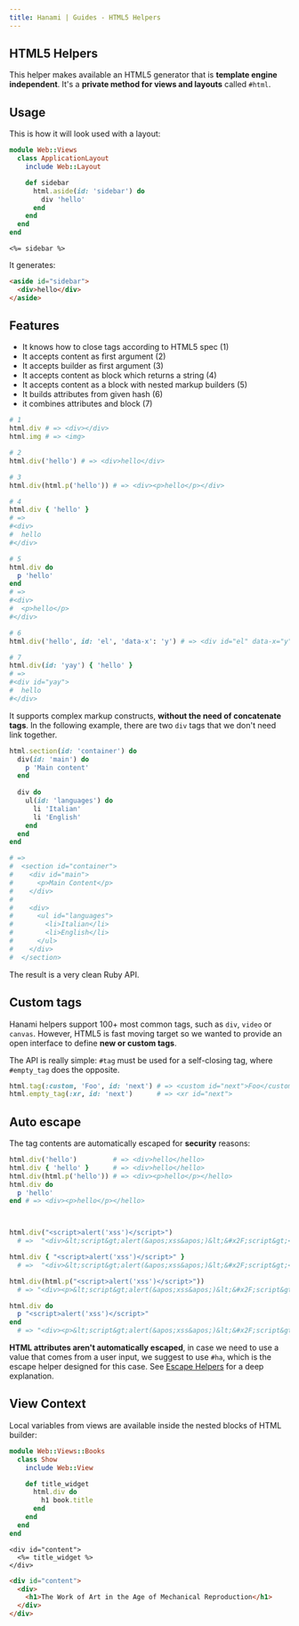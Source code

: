 ```yaml
---
title: Hanami | Guides - HTML5 Helpers
---
```


## HTML5 Helpers

This helper makes available an HTML5 generator that is **template engine independent**.
It's a **private method for views and layouts** called `#html`.

## Usage

This is how it will look used with a layout:

```ruby
module Web::Views
  class ApplicationLayout
    include Web::Layout

    def sidebar
      html.aside(id: 'sidebar') do
        div 'hello'
      end
    end
  end
end
```

```erb
<%= sidebar %>
```

It generates:

```html
<aside id="sidebar">
  <div>hello</div>
</aside>
```

## Features

  * It knows how to close tags according to HTML5 spec (1)
  * It accepts content as first argument (2)
  * It accepts builder as first argument (3)
  * It accepts content as block which returns a string (4)
  * It accepts content as a block with nested markup builders (5)
  * It builds attributes from given hash (6)
  * it combines attributes and block (7)

```ruby
# 1
html.div # => <div></div>
html.img # => <img>

# 2
html.div('hello') # => <div>hello</div>

# 3
html.div(html.p('hello')) # => <div><p>hello</p></div>

# 4
html.div { 'hello' }
# =>
#<div>
#  hello
#</div>

# 5
html.div do
  p 'hello'
end
# =>
#<div>
#  <p>hello</p>
#</div>

# 6
html.div('hello', id: 'el', 'data-x': 'y') # => <div id="el" data-x="y">hello</div>

# 7
html.div(id: 'yay') { 'hello' }
# =>
#<div id="yay">
#  hello
#</div>
```

It supports complex markup constructs, **without the need of concatenate tags**. In the following example, there are two `div` tags that we don't need link together.

```ruby
html.section(id: 'container') do
  div(id: 'main') do
    p 'Main content'
  end
  
  div do
    ul(id: 'languages') do
      li 'Italian'
      li 'English'
    end
  end
end

# =>
#  <section id="container">
#    <div id="main">
#      <p>Main Content</p>
#    </div>
#
#    <div>
#      <ul id="languages">
#        <li>Italian</li>
#        <li>English</li>
#      </ul>
#    </div>
#  </section>
```

The result is a very clean Ruby API.

## Custom tags

Hanami helpers support 100+ most common tags, such as `div`, `video` or `canvas`. 
However, HTML5 is fast moving target so we wanted to provide an open interface to define **new or custom tags**.

The API is really simple: `#tag` must be used for a self-closing tag, where `#empty_tag` does the opposite.

```ruby
html.tag(:custom, 'Foo', id: 'next') # => <custom id="next">Foo</custom>
html.empty_tag(:xr, id: 'next')      # => <xr id="next">
```

## Auto escape

The tag contents are automatically escaped for **security** reasons:

```ruby
html.div('hello')         # => <div>hello</hello>
html.div { 'hello' }      # => <div>hello</hello>
html.div(html.p('hello')) # => <div><p>hello</p></hello>
html.div do
  p 'hello'
end # => <div><p>hello</p></hello>



html.div("<script>alert('xss')</script>")
  # =>  "<div>&lt;script&gt;alert(&apos;xss&apos;)&lt;&#x2F;script&gt;</div>"

html.div { "<script>alert('xss')</script>" }
  # =>  "<div>&lt;script&gt;alert(&apos;xss&apos;)&lt;&#x2F;script&gt;</div>"

html.div(html.p("<script>alert('xss')</script>"))
  # => "<div><p>&lt;script&gt;alert(&apos;xss&apos;)&lt;&#x2F;script&gt;</p></div>"

html.div do
  p "<script>alert('xss')</script>"
end
  # => "<div><p>&lt;script&gt;alert(&apos;xss&apos;)&lt;&#x2F;script&gt;</p></div>"
```

**HTML attributes aren't automatically escaped**, in case we need to use a value that comes from a user input, we suggest to use `#ha`, which is the escape helper designed for this case. See [Escape Helpers](`/guides/helpers/escape`) for a deep explanation.

## View Context

Local variables from views are available inside the nested blocks of HTML builder:

```ruby
module Web::Views::Books
  class Show
    include Web::View

    def title_widget
      html.div do
        h1 book.title
      end
    end
  end
end
```

```erb
<div id="content">
  <%= title_widget %>
</div>
```

```html
<div id="content">
  <div>
    <h1>The Work of Art in the Age of Mechanical Reproduction</h1>
  </div>
</div>
```

